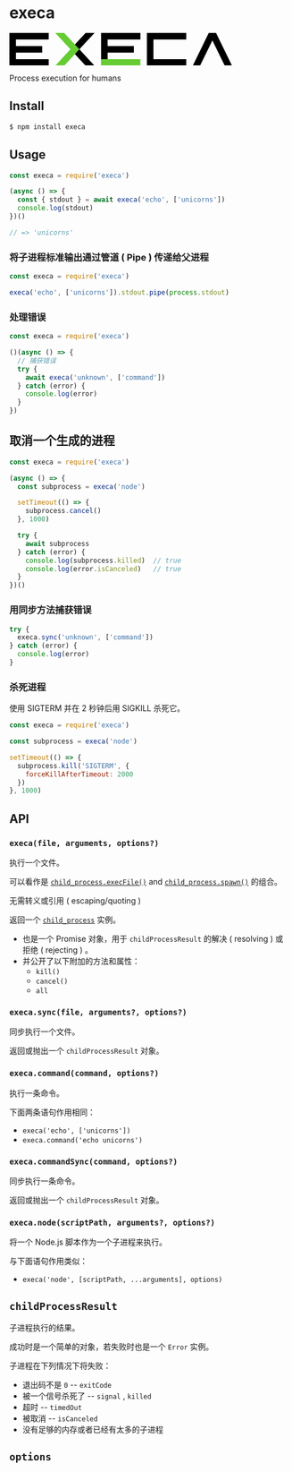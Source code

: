 # execa

<svg xmlns="http://www.w3.org/2000/svg" viewBox="0 0 454 66" width="400"><g fill="none"><path fill="#000" d="M155.082 0l-30.928 33.335 30.928 33.332h18.149l-30.928-33.335L173.231 0zM0 66.667V0h80.001v13.334h-66.67v13.334h53.34v13.33H13.334v13.335h66.667v13.334H0zm186.46-13.304V0h79.997v13.334h-66.663v13.334h53.329v13.33h-53.33v15.334c-9.04 0-4.988.03-13.334.03v-1.999zM279.684 0h80.002v13.334H293.02V53.33h66.67v13.334h-80.005V0zm140.637 0l32.594 66.667H438.1l-25.183-51.48-25.187 51.476h-14.816L405.513 0h14.809z"/><path fill="#6C3" d="M186.46 53.307h79.921V66.64h-79.997c0-10.364.075-7.272.075-13.334zM111.378 0l30.924 33.335-30.924 33.332h-18.15l30.925-33.335L93.23 0h18.149z"/></g></svg>

Process execution for humans

## Install

```sh
$ npm install execa
```

## Usage

```js
const execa = require('execa')

(async () => {
  const { stdout } = await execa('echo', ['unicorns'])
  console.log(stdout)
})()

// => 'unicorns'
```

### 将子进程标准输出通过管道 ( Pipe ) 传递给父进程

```js
const execa = require('execa')

execa('echo', ['unicorns']).stdout.pipe(process.stdout)
```

### 处理错误

```js
const execa = require('execa')

()(async () => {
  // 捕获错误
  try {
    await execa('unknown', ['command'])
  } catch (error) {
    console.log(error)
  }
})
```

## 取消一个生成的进程

```js
const execa = require('execa')

(async () => {
  const subprocess = execa('node')

  setTimeout(() => {
    subprocess.cancel()
  }, 1000)

  try {
    await subprocess
  } catch (error) {
    console.log(subprocess.killed)  // true
    console.log(error.isCanceled)   // true
  }
})()
```

### 用同步方法捕获错误

```js
try {
  execa.sync('unknown', ['command'])
} catch (error) {
  console.log(error)
}
```

### 杀死进程

使用 SIGTERM 并在 2 秒钟后用 SIGKILL 杀死它。

```js
const execa = require('execa')

const subprocess = execa('node')

setTimeout(() => {
  subprocess.kill('SIGTERM', {
    forceKillAfterTimeout: 2000
  })
}, 1000)
```

## API

### `execa(file, arguments, options?)`

执行一个文件。

可以看作是 [`child_process.execFile()`] and [`child_process.spawn()`] 的组合。

无需转义或引用 ( escaping/quoting )

返回一个 [`child_process`] 实例。

- 也是一个 Promise 对象，用于 `childProcessResult` 的解决 ( resolving ) 或拒绝 ( rejecting ) 。
- 并公开了以下附加的方法和属性：
  - `kill()`
  - `cancel()`
  - `all`

[`child_process.execFile()`]: <https://nodejs.org/api/child_process.html#child_process_child_process_execfile_file_args_options_callback>
[`child_process.spawn()`]: <https://nodejs.org/api/child_process.html#child_process_child_process_spawn_command_args_options>
[`child_process`]: <https://nodejs.org/api/child_process.html#child_process_class_childprocess>

### `execa.sync(file, arguments?, options?)`

同步执行一个文件。

返回或抛出一个 `childProcessResult` 对象。

### `execa.command(command, options?)`

执行一条命令。

下面两条语句作用相同：

- `execa('echo', ['unicorns'])`
- `execa.command('echo unicorns')`

### `execa.commandSync(command, options?)`

同步执行一条命令。

返回或抛出一个 `childProcessResult` 对象。

### `execa.node(scriptPath, arguments?, options?)`

将一个 Node.js 脚本作为一个子进程来执行。

与下面语句作用类似：

- `execa('node', [scriptPath, ...arguments], options)`

## `childProcessResult`

子进程执行的结果。

成功时是一个简单的对象，若失败时也是一个 `Error` 实例。

子进程在下列情况下将失败：

- 退出码不是 `0` -- `exitCode`
- 被一个信号杀死了 -- `signal` , `killed`
- 超时 -- `timedOut`
- 被取消 -- `isCanceled`
- 没有足够的内存或者已经有太多的子进程

## `options`


